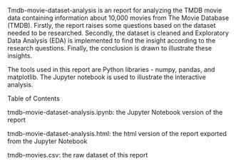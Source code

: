 Tmdb-movie-dataset-analysis is an report for analyzing the TMDB movie data containing information about 10,000 movies from The Movie Database (TMDB). Firstly, the report raises some questions based on the dataset needed to be researched. Secondly, the dataset is cleaned and Exploratory Data Analysis (EDA) is implemented to find the insight according to the research questions. Finally, the conclusion is drawn to illustrate these insights.

The tools used in this report are Python libraries - numpy, pandas, and matplotlib. The Jupyter notebook is used to illustrate the interactive analysis.

Table of Contents

tmdb-movie-dataset-analysis.ipynb: the Jupyter Notebook version of the report

tmdb-movie-dataset-analysis.html: the html version of the report exported from the Jupyter Notebook

tmdb-movies.csv: the raw dataset of this report
